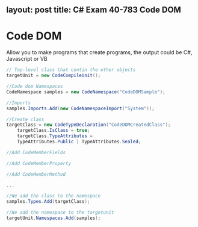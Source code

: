 layout: post
title: C# Exam 40-783 Code DOM
---

# Code DOM

Allow you to make programs that create programs, the output could be C#, Javascript or VB


```cs
// Top-level class that contin the other objects
targetUnit = new CodeCompileUnit();

//Code dom Namespaces
CodeNamespace samples = new CodeNamespace("CodeDOMSample");

//Imports
samples.Imports.Add(new CodeNamespaceImport("System"));

//Create class
targetClass = new CodeTypeDeclaration("CodeDOMCreatedClass");
    targetClass.IsClass = true;
    targetClass.TypeAttributes =
    TypeAttributes.Public | TypeAttributes.Sealed;

//Add CodeMemberFields

//Add CodeMemberProperty

//Add CodeMemberMethod

...

//We add the class to the namespace
samples.Types.Add(targetClass);

//We add the namespace to the targetunit
targetUnit.Namespaces.Add(samples);
```

